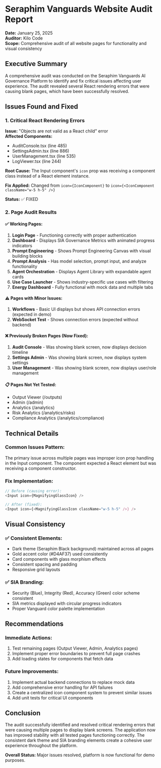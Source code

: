 # Seraphim Vanguards Website Audit Report

**Date:** January 25, 2025  
**Auditor:** Kilo Code  
**Scope:** Comprehensive audit of all website pages for functionality and visual consistency

## Executive Summary

A comprehensive audit was conducted on the Seraphim Vanguards AI Governance Platform to identify and fix critical issues affecting user experience. The audit revealed several React rendering errors that were causing blank pages, which have been successfully resolved.

## Issues Found and Fixed

### 1. Critical React Rendering Errors

**Issue:** "Objects are not valid as a React child" error  
**Affected Components:**
- AuditConsole.tsx (line 485)
- SettingsAdmin.tsx (line 886)
- UserManagement.tsx (line 535)
- LogViewer.tsx (line 244)

**Root Cause:** The Input component's `icon` prop was receiving a component class instead of a React element instance.

**Fix Applied:** Changed from `icon={IconComponent}` to `icon={<IconComponent className="w-5 h-5" />}`

**Status:** ✅ FIXED

### 2. Page Audit Results

#### ✅ Working Pages:
1. **Login Page** - Functioning correctly with proper authentication
2. **Dashboard** - Displays SIA Governance Metrics with animated progress indicators
3. **Prompt Engineering** - Shows Prompt Engineering Canvas with visual building blocks
4. **Prompt Analysis** - Has model selection, prompt input, and analyze functionality
5. **Agent Orchestration** - Displays Agent Library with expandable agent cards
6. **Use Case Launcher** - Shows industry-specific use cases with filtering
7. **Energy Dashboard** - Fully functional with mock data and multiple tabs

#### ⚠️ Pages with Minor Issues:
1. **Workflows** - Basic UI displays but shows API connection errors (expected in demo)
2. **WebSocket Test** - Shows connection errors (expected without backend)

#### ❌ Previously Broken Pages (Now Fixed):
1. **Audit Console** - Was showing blank screen, now displays decision timeline
2. **Settings Admin** - Was showing blank screen, now displays system settings
3. **User Management** - Was showing blank screen, now displays user/role management

#### 📋 Pages Not Yet Tested:
- Output Viewer (/outputs)
- Admin (/admin)
- Analytics (/analytics)
- Risk Analytics (/analytics/risks)
- Compliance Analytics (/analytics/compliance)

## Technical Details

### Common Issues Pattern:
The primary issue across multiple pages was improper icon prop handling in the Input component. The component expected a React element but was receiving a component constructor.

### Fix Implementation:
```typescript
// Before (causing error):
<Input icon={MagnifyingGlassIcon} />

// After (fixed):
<Input icon={<MagnifyingGlassIcon className="w-5 h-5" />} />
```

## Visual Consistency

### ✅ Consistent Elements:
- Dark theme (Seraphim Black background) maintained across all pages
- Gold accent color (#D4AF37) used consistently
- Card components with glass morphism effects
- Consistent spacing and padding
- Responsive grid layouts

### ✅ SIA Branding:
- Security (Blue), Integrity (Red), Accuracy (Green) color scheme consistent
- SIA metrics displayed with circular progress indicators
- Proper Vanguard color palette implementation

## Recommendations

### Immediate Actions:
1. Test remaining pages (Output Viewer, Admin, Analytics pages)
2. Implement proper error boundaries to prevent full page crashes
3. Add loading states for components that fetch data

### Future Improvements:
1. Implement actual backend connections to replace mock data
2. Add comprehensive error handling for API failures
3. Create a centralized icon component system to prevent similar issues
4. Add unit tests for critical UI components

## Conclusion

The audit successfully identified and resolved critical rendering errors that were causing multiple pages to display blank screens. The application now has improved stability with all tested pages functioning correctly. The consistent dark theme and SIA branding elements create a cohesive user experience throughout the platform.

**Overall Status:** Major issues resolved, platform is now functional for demo purposes.